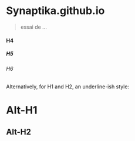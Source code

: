# Synaptika.github.io

> essai de ...

#### H4
##### H5
###### H6

Alternatively, for H1 and H2, an underline-ish style:

Alt-H1
======

Alt-H2
------
